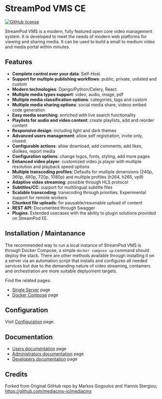 # StreamPod VMS CE
 
[![GitHub license](https://img.shields.io/badge/License-MIT%20v3-blue.svg)](https://raw.githubusercontent.com/blowleaf/streampodvms/main/LICENSE)

StreamPod VMS is a modern, fully featured open core video management system. It is developed to meet the needs of modern web platforms for viewing and sharing media. It can be used to build a small to medium video and media portal within minutes. 

## Features

- **Complete control over your data**: Self-Host. 
- **Support for multiple publishing workflows**: public, private, unlisted and custom
- **Modern technologies**: Django/Python/Celery, React.
- **Multiple media types support**: video, audio,  image, pdf
- **Multiple media classification options**: categories, tags and custom
- **Multiple media sharing options**: social media share, videos embed code generation
- **Easy media searching**: enriched with live search functionality
- **Playlists for audio and video content**: create playlists, add and reorder content
- **Responsive design**: including light and dark themes
- **Advanced users management**: allow self registration, invite only, closed.
- **Configurable actions**: allow download, add comments, add likes, dislikes, report media
- **Configuration options**: change logos, fonts, styling, add more pages
- **Enhanced video player**: customized video.js player with multiple resolution and playback speed options
- **Multiple transcoding profiles**: Defaults for multiple dimensions (240p, 360p, 480p, 720p, 1080p) and multiple profiles (h264, h265, vp9)
- **Adaptive video streaming**: possible through HLS protocol
- **Subtitles/CC**: support for multilingual subtitle files
- **Scalable transcoding**: transcoding through priorities. Experimental support for remote workers
- **Chunked file uploads**: for pausable/resumable upload of content
- **REST API**: Documented through Swagger
- **Plugins**: Extended usecases with the ability to plugin solutions provided on StreamPod EE.

## Installation / Maintanance

The recommended way to run a local instance of StreamPod VMS is through Docker Compose, a simple ```docker compose up``` command should deploy the stack. There are other methods available through installing it on a server via an automation script that installs and configures all needed services but due to the demanding nature of video streaming, containers and orchestration are more suitable deplyoment targets. 

Find the related pages:

* [Single Server](docs/admins_docs.md#2-server-installation) page
* [Docker Compose](docs/admins_docs.md#3-docker-installation) page

## Configuration

Visit [Configuration](docs/admins_docs.md#5-configuration) page.


## Documentation

* [Users documentation](docs/user_docs.md) page
* [Administrators documentation](docs/admins_docs.md) page
* [Developers documentation](docs/developers_docs.md) page

## Credits

Forked from Original GitHub repo by Markos Gogoulos and Yiannis Stergiou; https://github.com/mediacms-io/mediacms


